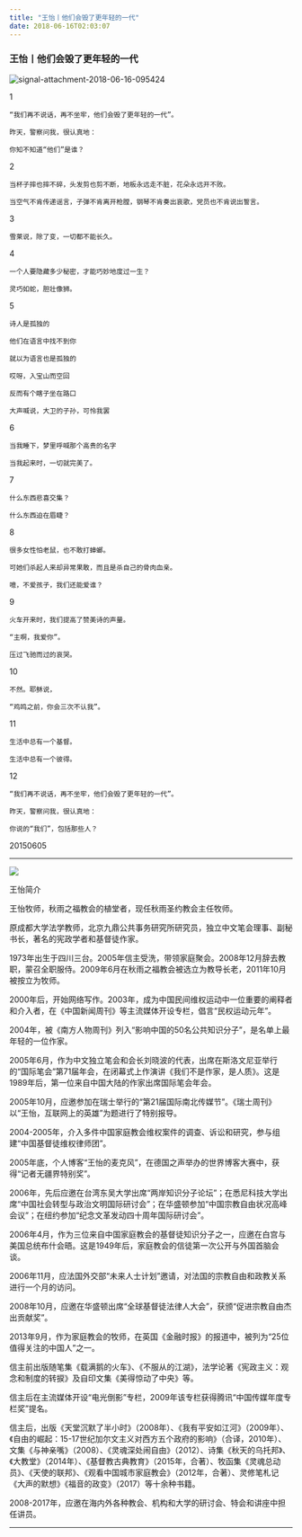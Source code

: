 ```yaml
---
title: "王怡丨他们会毁了更年轻的一代"
date: 2018-06-16T02:03:07
---
```


### 王怡丨他们会毁了更年轻的一代

![signal-attachment-2018-06-16-095424](https://user-images.githubusercontent.com/37917810/41494826-74ef63f4-714c-11e8-95f5-2151100c8c60.jpeg)


1

    “我们再不说话，再不坐牢，他们会毁了更年轻的一代”。

    昨天，警察问我，很认真地：

    你知不知道“他们”是谁？

 

 

2

    当杯子摔也摔不碎，头发剪也剪不断，地板永远走不脏，花朵永远开不败。

    当空气不肯传递谣言，子弹不肯离开枪膛，钢琴不肯奏出哀歌，党员也不肯说出誓言。

 

3

    雪莱说，除了变，一切都不能长久。

 

4

    一个人要隐藏多少秘密，才能巧妙地度过一生？

    灵巧如蛇，胆壮像狮。

 

5

    诗人是孤独的

    他们在语言中找不到你

    就以为语言也是孤独的

    哎呀，入宝山而空回

    反而有个瞎子坐在路口

    大声喊说，大卫的子孙，可怜我罢

 

6

    当我睡下，梦里呼喊那个高贵的名字

    当我起来时，一切就完美了。

 

7

    什么东西悲喜交集？

    什么东西迫在眉睫？

 

8

    很多女性怕老鼠，也不敢打蟑螂。

    可她们杀起人来却异常果敢，而且是杀自己的骨肉血亲。

    噫，不爱孩子，我们还能爱谁？

 

9

    火车开来时，我们提高了赞美诗的声量。

    “主啊，我爱你”。

    压过飞驰而过的哀哭。

 

10

    不然。耶稣说，

    “鸡鸣之前，你会三次不认我”。

 

11

    生活中总有一个基督。

    生活中总有一个彼得。

 

12

    “我们再不说话，再不坐牢，他们会毁了更年轻的一代”。  

    昨天，警察问我，很认真地：

    你说的“我们”，包括那些人？

 

 
 20150605



------------------------------------------------------------------------------------------------------------
<img src="http://ww1.sinaimg.cn/large/00763B6bly1fpwd17y2qpj30b307eq2w.jpg"/>

王怡简介


王怡牧师，秋雨之福教会的植堂者，现任秋雨圣约教会主任牧师。

原成都大学法学教师，北京九鼎公共事务研究所研究员，独立中文笔会理事、副秘书长，著名的宪政学者和基督徒作家。

1973年出生于四川三台。2005年信主受洗，带领家庭聚会。2008年12月辞去教职，蒙召全职服侍。2009年6月在秋雨之福教会被选立为教导长老，2011年10月被按立为牧师。

2000年后，开始网络写作。2003年，成为中国民间维权运动中一位重要的阐释者和介入者，在《中国新闻周刊》等主流媒体开设专栏，倡言“民权运动元年”。

2004年，被《南方人物周刊》列入“影响中国的50名公共知识分子”，是名单上最年轻的一位作家。

2005年6月，作为中文独立笔会和会长刘晓波的代表，出席在斯洛文尼亚举行的“国际笔会”第71届年会，在闭幕式上作演讲《我们不是作家，是人质》。这是1989年后，第一位来自中国大陆的作家出席国际笔会年会。

2005年10月，应邀参加在瑞士举行的“第21届国际南北传媒节”。《瑞士周刊》以“王怡，互联网上的英雄”为题进行了特别报导。

2004-2005年，介入多件中国家庭教会维权案件的调查、诉讼和研究，参与组建“中国基督徒维权律师团”。

2005年底，个人博客“王怡的麦克风”，在德国之声举办的世界博客大赛中，获得“记者无疆界特别奖”。

2006年，先后应邀在台湾东吴大学出席“两岸知识分子论坛”；在悉尼科技大学出席“中国社会转型与政治文明国际研讨会”；在华盛顿参加“中国宗教自由状况高峰会议”；在纽约参加“纪念文革发动四十周年国际研讨会”。

2006年4月，作为三位来自中国家庭教会的基督徒知识分子之一，应邀在白宫与美国总统布什会晤。这是1949年后，家庭教会的信徒第一次公开与外国首脑会谈。

2006年11月，应法国外交部“未来人士计划”邀请，对法国的宗教自由和政教关系进行一个月的访问。

2008年10月，应邀在华盛顿出席“全球基督徒法律人大会”，获颁“促进宗教自由杰出贡献奖”。

2013年9月，作为家庭教会的牧师，在英国《金融时报》的报道中，被列为“25位值得关注的中国人”之一。

信主前出版随笔集《载满鹅的火车》、《不服从的江湖》，法学论著《宪政主义：观念和制度的转捩》及自印文集《美得惊动了中央》等。

信主后在主流媒体开设“电光倒影”专栏，2009年该专栏获得腾讯“中国传媒年度专栏奖”提名。

信主后，出版《天堂沉默了半小时》（2008年）、《我有平安如江河》（2009年）、《自由的崛起：15-17世纪加尔文主义对西方五个政府的影响》（合译，2010年）、文集《与神亲嘴》（2008）、《灵魂深处闹自由》（2012）、诗集《秋天的乌托邦》、《大教堂》（2014年）、《基督教古典教育》（2015年，合著）、牧函集《灵魂总动员》、《天使的联邦》、《观看中国城市家庭教会》（2012年，合著）、灵修笔札记《大声的默想》《福音的政变》（2017）等十余种书籍。

2008-2017年，应邀在海内外各种教会、机构和大学的研讨会、特会和讲座中担任讲员。





------------------------------------------------------------------------------------------------------------